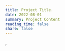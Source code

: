 ```yaml
---
title: Project Title. 
date: 2022-08-01
summary: Project Content
reading_time: false
share: false
---
```

,
